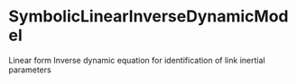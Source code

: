 # SymbolicLinearInverseDynamicModel
Linear form Inverse dynamic equation for identification of link inertial parameters 
